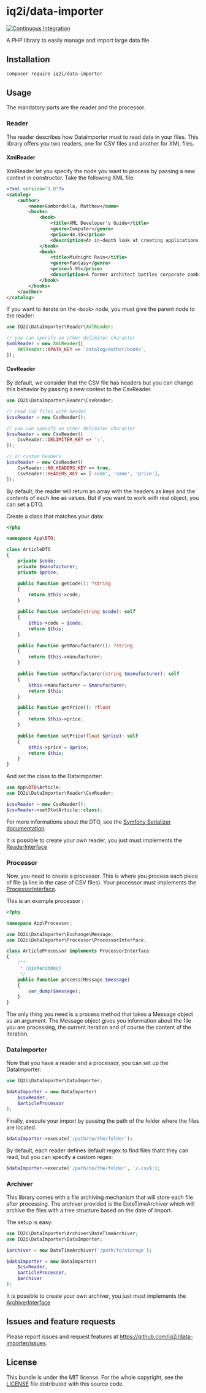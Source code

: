 # iq2i/data-importer

[![Continuous Integration](https://github.com/IQ2i/data-importer/workflows/Continuous%20Integration/badge.svg?branch=master)](https://github.com/IQ2i/data-importer/actions)

A PHP library to easily manage and import large data file.

## Installation

```bash
composer require iq2i/data-importer
```

## Usage

The mandatory parts are the reader and the processor.

### Reader

The reader describes how DataImporter must to read data in your files.
This library offers you two readers, one for CSV files and another for XML files.

#### XmlReader

XmlReader let you specify the node you want to process by passing a new context in constructor.
Take the following XML file:

```xml
<?xml version="1.0"?>
<catalog>
    <author>
        <name>Gambardella, Matthew</name>
        <books>
            <book>
                <title>XML Developer's Guide</title>
                <genre>Computer</genre>
                <price>44.95</price>
                <description>An in-depth look at creating applications with XML.</description>
            </book>
            <book>
                <title>Midnight Rain</title>
                <genre>Fantasy</genre>
                <price>5.95</price>
                <description>A former architect battles corporate zombies, an evil sorceress, and her own childhood to become queen of the world.</description>
            </book>
        </books>
    </author>
</catalog>
```

If you want to iterate on the `<book>` node, you must give the parent node to the reader:

```php
use IQ2i\DataImporter\Reader\XmlReader;

// you can specify an other delimiter character
$xmlReader = new XmlReader([
    XmlReader::XPATH_KEY => 'catalog/author/books',
]);
```

#### CsvReader

By default, we consider that the CSV file has headers but you can change this behavior by passing a new context to the CsvReader.

```php
use IQ2i\DataImporter\Reader\CsvReader;

// read CSV files with header
$csvReader = new CsvReader();

// you can specify an other delimiter character
$csvReader = new CsvReader([
    CsvReader::DELIMITER_KEY => ';',
]);

// or custom headers
$csvReader = new CsvReader([
    CsvReader::NO_HEADERS_KEY => true,
    CsvReader::HEADERS_KEY => ['code', 'name', 'price'],
]);
```

By default, the reader will return an array with the headers as keys and the contents of each line as values.
But if you want to work with real object, you can set a DTO.

Create a class that matches your data:

```php
<?php

namespace App\DTO;

class ArticleDTO
{
    private $code;
    private $manufacturer;
    private $price;

    public function getCode(): ?string
    {
        return $this->code;
    }

    public function setCode(string $code): self
    {
        $this->code = $code;
        return $this;
    }

    public function getManufacturer(): ?string
    {
        return $this->manufacturer;
    }

    public function setManufacturer(string $manufacturer): self
    {
        $this->manufacturer = $manufacturer;
        return $this;
    }

    public function getPrice(): ?float
    {
        return $this->price;
    }

    public function setPrice(float $price): self
    {
        $this->price = $price;
        return $this;
    }
}
```

And set the class to the DataImporter:

```php
use App\DTO\Article;
use IQ2i\DataImporter\Reader\CsvReader;

$csvReader = new CsvReader();
$csvReader->setDto(Article::class);
```

For more informations about the DTO, see the [Symfony Serializer documentation](https://symfony.com/doc/current/components/serializer.html).

It is possible to create your own reader, you just must implements the [ReaderInterface](Reader/ReaderInterface.php)

### Processor

Now, you need to create a processor. This is where you process each piece of file (a line in the case of CSV files).
Your processor must implements the [ProcessorInterface](Processor/ProcessorInterface.php).

This is an example processor :

```php
<?php

namespace App\Processor;

use IQ2i\DataImporter\Exchange\Message;
use IQ2i\DataImporter\Processor\ProcessorInterface;

class ArticleProcessor implements ProcessorInterface
{
    /**
     * {@inheritdoc}
     */
    public function process(Message $message)
    {
        var_dump($message);
    }
}
```

The only thing you need is a process method that takes a Message object as an argument.
The Message object gives you information about the file you are processing, the current iteration and of course the content of the iteration.

### DataImporter

Now that you have a reader and a processor, you can set up the DataImporter:

```php
use IQ2i\DataImporter\DataImporter;

$dataImporter = new DataImporter(
    $csvReader,
    $articleProcessor
);
```

Finally, execute your import by passing the path of the folder where the files are located.

```php
$dataImporter->execute('/path/to/the/folder');
```

By default, each reader defines default regex to find files thaht they can read, but you can specify a custom regex:

```php
$dataImporter->execute('/path/to/the/folder', '/.csv$');
```

### Archiver

This library comes with a file archiving mechanism that will store each file after processing.
The archiver provided is the DateTimeArchiver which will archive the files with a tree structure based on the date of import.

The setup is easy:

```php
use IQ2i\DataImporter\Archiver\DateTimeArchiver;
use IQ2i\DataImporter\DataImporter;

$archiver = new DateTimeArchiver('/path/to/storage');

$dataImporter = new DataImporter(
    $csvReader,
    $articleProcessor,
    $archiver
);
```

It is possible to create your own archiver, you just must implements the [ArchiverInterface](Archiver/ArchiverInterface.php)

## Issues and feature requests

Please report issues and request features at https://github.com/iq2i/data-importer/issues.

## License

This bundle is under the MIT license.
For the whole copyright, see the [LICENSE](LICENSE) file distributed with this source code.
